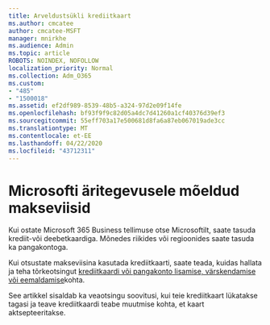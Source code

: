 ```yaml
---
title: Arveldustsükli krediitkaart
ms.author: cmcatee
author: cmcatee-MSFT
manager: mnirkhe
ms.audience: Admin
ms.topic: article
ROBOTS: NOINDEX, NOFOLLOW
localization_priority: Normal
ms.collection: Adm_O365
ms.custom:
- "485"
- "1500018"
ms.assetid: ef2df989-8539-48b5-a324-97d2e09f14fe
ms.openlocfilehash: bf93f9f9c82d05a4dc7d41260a1cf40376d39ef3
ms.sourcegitcommit: 55eff703a17e500681d8fa6a87eb067019ade3cc
ms.translationtype: MT
ms.contentlocale: et-EE
ms.lasthandoff: 04/22/2020
ms.locfileid: "43712311"
---
```

# <a name="payment-methods-for-microsoft-for-business"></a>Microsofti äritegevusele mõeldud makseviisid

Kui ostate Microsoft 365 Business tellimuse otse Microsoftilt, saate tasuda krediit-või deebetkaardiga. Mõnedes riikides või regioonides saate tasuda ka pangakontoga.
  
Kui otsustate makseviisina kasutada krediitkaarti, saate teada, kuidas hallata ja teha tõrkeotsingut [krediitkaardi või pangakonto lisamise, värskendamise või eemaldamise](https://docs.microsoft.com/office365/admin/subscriptions-and-billing/add-update-or-remove-credit-card-or-bank-account)kohta.
  
See artikkel sisaldab ka veaotsingu soovitusi, kui teie krediitkaart lükatakse tagasi ja teave krediitkaardi teabe muutmise kohta, et kaart aktsepteeritakse.